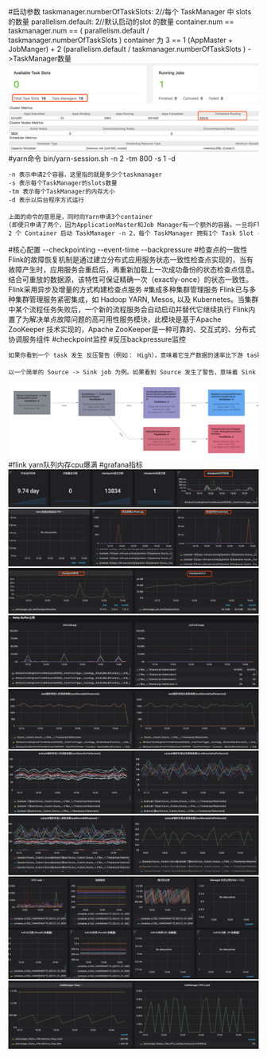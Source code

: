 #启动参数
taskmanager.numberOfTaskSlots: 2//每个 TaskManager 中 slots 的数量
parallelism.default: 2//默认启动的slot 的数量
container.num ==  taskmanager.num ==  ( parallelism.default  /  taskmanager.numberOfTaskSlots )
container 为   3 ==  1 (AppMaster + JobManger) +  2 (parallelism.default / taskmanager.numberOfTaskSlots ) ->TaskManager数量
![](.z_05_flink_00_命令_images/622b153c.png)
![](.z_05_flink_00_命令_images/a3f3ea34.png)
#yarn命令
bin/yarn-session.sh -n 2 -tm 800 -s 1 -d
```asp
-n 表示申请2个容器，这里指的就是多少个taskmanager 
-s 表示每个TaskManager的slots数量
-tm 表示每个TaskManager的内存大小
-d 表示以后台程序方式运行

上面的命令的意思是，同时向Yarn申请3个container
(即便只申请了两个，因为ApplicationMaster和Job Manager有一个额外的容器。一旦将Flink 部署到YARN群集中，它就会显示Job Manager的连接详细信息)
2 个 Container 启动 TaskManager -n 2，每个 TaskManager 拥有1个 Task Slot -s 1，并且向 每个 TaskManager 的 Container 申请 800M 的内存，以及一个ApplicationMaster--Job Manager
```
#核心配置
--checkpointing
--event-time
--backpressure
[](https://flink.apache.org/zh/flink-operations.html)
#检查点的一致性
Flink的故障恢复机制是通过建立分布式应用服务状态一致性检查点实现的，当有故障产生时，应用服务会重启后，再重新加载上一次成功备份的状态检查点信息。
结合可重放的数据源，该特性可保证精确一次（exactly-once）的状态一致性。
Flink采用异步及增量的方式构建检查点服务
#集成多种集群管理服务
Flink已与多种集群管理服务紧密集成，如 Hadoop YARN, Mesos, 以及 Kubernetes。当集群中某个流程任务失败后，一个新的流程服务会自动启动并替代它继续执行
Flink内置了为解决单点故障问题的高可用性服务模块，此模块是基于Apache ZooKeeper 技术实现的，Apache ZooKeeper是一种可靠的、交互式的、分布式协调服务组件
#checkpoint监控
#反压backpressure监控
```asp
如果你看到一个 task 发生 反压警告（例如： High），意味着它生产数据的速率比下游 task 消费数据的速率要快。 在工作流中数据记录是从上游向下游流动的（例如：从 Source 到 Sink）。反压沿着相反的方向传播，沿着数据流向上游传播。

以一个简单的 Source -> Sink job 为例。如果看到 Source 发生了警告，意味着 Sink 消费数据的速率比 Source 生产数据的速率要慢。 Sink 正在向上游的 Source 算子产生反压
```
[](https://nightlies.apache.org/flink/flink-docs-release-1.14/zh/docs/ops/monitoring/back_pressure/#monitoring-back-pressure)
![](.z_05_flink_03_运维优化_稳定性_恢复_images/432a9b9f.png)
#flink yarn队列内存cpu爆满
#grafana指标
![](.z_05_flink_00_问题清单_images/a6333079.png)
![](.z_05_flink_00_命令_运维优化_images/a886406a.png)
![](.z_05_flink_00_命令_运维优化_images/7845d34b.png)
![](.z_05_flink_00_命令_运维优化_images/514c5297.png)
![](.z_05_flink_00_命令_运维优化_images/07be0a4a.png)
![](.z_05_flink_00_命令_运维优化_images/9a2da874.png)
![](.z_05_flink_00_命令_运维优化_images/b443cbe5.png)
![](.z_05_flink_00_命令_运维优化_images/363261da.png)
![](.z_05_flink_00_命令_运维优化_images/e0a219d7.png)
